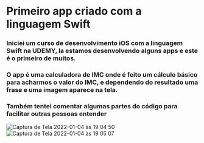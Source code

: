 # Primeiro app criado com a linguagem Swift

### Iniciei um curso de desenvolvimento iOS com a linguagem Swift na UDEMY, la estamos desenvolvendo alguns apps e este é o primeiro de muitos.

### O app é uma calculadora de IMC onde é feito um cálculo básico para acharmos o valor do IMC, e dependendo do resultado uma frase e uma imagem aparece na tela.

### Também tentei comentar algumas partes do código para facilitar outras pessoas entender


![Captura de Tela 2022-01-04 às 19 04 50](https://user-images.githubusercontent.com/89554226/148130139-b15c4512-a317-4c43-a034-75e7e08a22ac.png)
![Captura de Tela 2022-01-04 às 19 05 07](https://user-images.githubusercontent.com/89554226/148130141-f70d803c-1b0a-444a-a9dc-f0ea6f645401.png)
